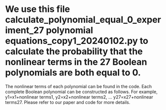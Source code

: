 # We use this file calculate_polynomial_equal_0_experiment_27 polynomial equations_copy1_20240102.py to calculate the probability that the nonlinear terms in the 27 Boolean polynomials are both equal to 0. 
The nonlinear terms of each polynomial can be found in the code.
Each complete Boolean polynomial can be constructed as follows.
For example, 
y1=x1+nonlinear terms1,
y2=x2+nonlinear terms2,
...
y27=x27+nonlinear terms27.
Please refer to our paper and code for more details.
